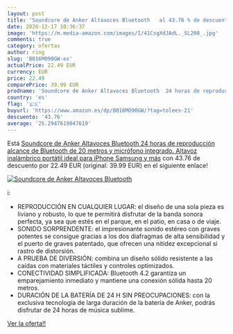 ```yaml
---
layout: post
title: 'Soundcore de Anker Altavoces Bluetooth   al 43.76 % de descuento'
date: 2020-12-17 10:36:37
image: 'https://m.media-amazon.com/images/I/41CsgXdJAdL._SL200_.jpg'
comments: true
category: ofertas
author: ring
slug: 'B016MO90GW-es'
actualPrice: 22.49 EUR
currency: EUR
price: 22.49
comparePrice: 39.99 EUR
prodname: 'Soundcore de Anker Altavoces Bluetooth  24 horas de reproducción  alcance de Bluetooth de 20 metros y micrófono integrado. Altavoz inalámbrico portátil  ideal para iPhone  Samsung y más'
country: 'es'
flag: '🇪🇸'
buyurl: 'https://www.amazon.es/dp/B016MO90GW/?tag=tolees-21'
descuento: '43.76'
average: '25.2947619047619'
---
```


Está [Soundcore de Anker Altavoces Bluetooth  24 horas de reproducción  alcance de Bluetooth de 20 metros y micrófono integrado. Altavoz inalámbrico portátil  ideal para iPhone  Samsung y más](https://www.amazon.es/dp/B016MO90GW/?tag=tolees-21) con 43.76 de descuento por 22.49 EUR (original: 39.99 EUR) en el siguiente enlace!

[![Soundcore de Anker Altavoces Bluetooth  ](https://m.media-amazon.com/images/I/41CsgXdJAdL._SL200_.jpg)](https://www.amazon.es/dp/B016MO90GW/?tag=tolees-21)

ℹ️:

- REPRODUCCIÓN EN CUALQUIER LUGAR: el diseño de una sola pieza es liviano y robusto, lo que te permitirá disfrutar de la banda sonora perfecta, ya sea que estés en el parque, en el patio, en casa o de viaje.
- SONIDO SORPRENDENTE: el impresionante sonido estéreo con graves potentes se consigue gracias a los dos diafragmas de alta sensibilidad y el puerto de graves patentado, que ofrecen una nitidez excepcional si rastro de distorsión.
- A PRUEBA DE DIVERSIÓN: combina un diseño sólido resistente a las caídas con materiales táctiles y controles optimizados.
- CONECTIVIDAD SIMPLIFICADA: Bluetooth 4.2 garantiza un emparejamiento inmediato y mantiene una conexión sólida hasta 20 metros.
- DURACIÓN DE LA BATERÍA DE 24 H SIN PREOCUPACIONES: con la exclusiva tecnología de larga duración de la batería de Anker, podrás disfrutar de 24 horas de música sublime.

[Ver la oferta!!](https://www.amazon.es/dp/B016MO90GW/?tag=tolees-21)
